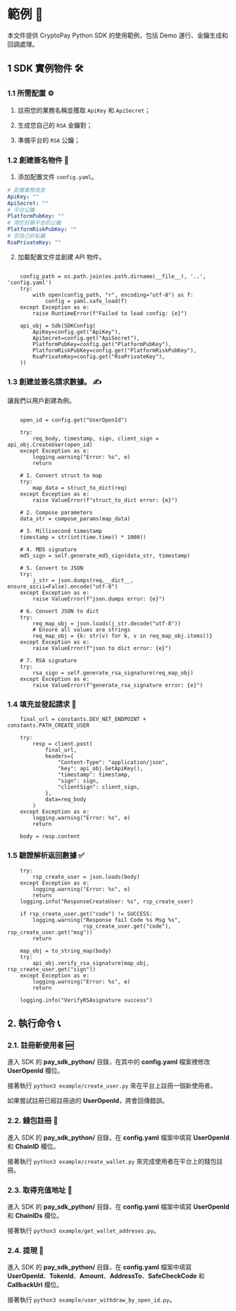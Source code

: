 # 範例 📝

本文件提供 CryptoPay Python SDK 的使用範例，包括 Demo 運行、金鑰生成和回調處理。

## 1 SDK 實例物件 🛠️

### 1.1 所需配置 ⚙️

1. 註冊您的業務名稱並獲取 `ApiKey` 和 `ApiSecret`；

2. 生成您自己的 `RSA` 金鑰對；

3. 準備平台的 `RSA` 公鑰；

### 1.2 創建簽名物件 🔏

1. 添加配置文件 `config.yaml`。

```yaml
# 配置業務信息
ApiKey: ""
ApiSecret: ""
# 平台公鑰
PlatformPubKey: ""
# 用於封鎖平台的公鑰
PlatformRiskPubKey: ""
# 您自己的私鑰
RsaPrivateKey: ""
```

2. 加載配置文件並創建 API 物件。

```

	config_path = os.path.join(os.path.dirname(__file__), '..', 'config.yaml')
    try:
        with open(config_path, "r", encoding="utf-8") as f:
            config = yaml.safe_load(f)
    except Exception as e:
        raise RuntimeError(f"Failed to load config: {e}")

    api_obj = Sdk(SDKConfig(
        ApiKey=config.get("ApiKey"),
        ApiSecret=config.get("ApiSecret"),
        PlatformPubKey=config.get("PlatformPubKey"),
        PlatformRiskPubKey=config.get("PlatformRiskPubKey"),
        RsaPrivateKey=config.get("RsaPrivateKey"),
    ))

```

### 1.3 創建並簽名請求數據。 ✍️

讓我們以用戶創建為例。

```

    open_id = config.get("UserOpenId")

    try:
        req_body, timestamp, sign, client_sign = api_obj.CreateUser(open_id)
    except Exception as e:
        logging.warning("Error: %s", e)
        return

```

```
    # 1. Convert struct to map
    try:
        map_data = struct_to_dict(req)
    except Exception as e:
        raise ValueError(f"struct_to_dict error: {e}")
    
    # 2. Compose parameters
    data_str = compose_params(map_data)
    
    # 3. Millisecond timestamp
    timestamp = str(int(time.time() * 1000))
    
    # 4. MD5 signature
    md5_sign = self.generate_md5_sign(data_str, timestamp)
    
    # 5. Convert to JSON
    try:
        j_str = json.dumps(req.__dict__, ensure_ascii=False).encode("utf-8")
    except Exception as e:
        raise ValueError(f"json.dumps error: {e}")
    
    # 6. Convert JSON to dict
    try:
        req_map_obj = json.loads(j_str.decode("utf-8"))
        # Ensure all values are strings
        req_map_obj = {k: str(v) for k, v in req_map_obj.items()}
    except Exception as e:
        raise ValueError(f"json to dict error: {e}")
    
    # 7. RSA signature
    try:
        rsa_sign = self.generate_rsa_signature(req_map_obj)
    except Exception as e:
        raise ValueError(f"generate_rsa_signature error: {e}")
```

### 1.4 填充並發起請求 🚀

```
    final_url = constants.DEV_NET_ENDPOINT + constants.PATH_CREATE_USER

    try:
        resp = client.post(
            final_url,
            headers={
                "Content-Type": "application/json",
                "key": api_obj.GetApiKey(),
                "timestamp": timestamp,
                "sign": sign,
                "clientSign": client_sign,
            },
            data=req_body
        )
    except Exception as e:
        logging.warning("Error: %s", e)
        return

    body = resp.content

```

### 1.5 驗證解析返回數據 ✅

```
    try:
        rsp_create_user = json.loads(body)
    except Exception as e:
        logging.warning("Error: %s", e)
        return
    logging.info("ResponseCreateUser: %s", rsp_create_user)

    if rsp_create_user.get("code") != SUCCESS:
        logging.warning("Response fail Code %s Msg %s",
                        rsp_create_user.get("code"), rsp_create_user.get("msg"))
        return

    map_obj = to_string_map(body)
    try:
        api_obj.verify_rsa_signature(map_obj, rsp_create_user.get("sign"))
    except Exception as e:
        logging.warning("Error: %s", e)
        return

    logging.info("VerifyRSAsignature success")

```

## 2. 執行命令 📞

### 2.1. 註冊新使用者 🆕

進入 SDK 的 **pay\_sdk\_python/** 目錄，在其中的 **config.yaml** 檔案裡修改 **UserOpenId** 欄位。

接著執行 `python3 example/create_user.py` 來在平台上註冊一個新使用者。

如果嘗試註冊已經註冊過的 **UserOpenId**，將會回傳錯誤。

### 2.2. 錢包註冊 💼

進入 SDK 的 **pay\_sdk\_python/** 目錄，在 **config.yaml** 檔案中填寫 **UserOpenId** 和 **ChainID** 欄位。

接著執行 `python3 example/create_wallet.py` 來完成使用者在平台上的錢包註冊。

### 2.3. 取得充值地址 📍

進入 SDK 的 **pay\_sdk\_python/** 目錄，在 **config.yaml** 檔案中填寫 **UserOpenId** 和 **ChainIDs** 欄位。

接著執行 `python3 example/get_wallet_addreses.py`。

### 2.4. 提現 💸

進入 SDK 的 **pay\_sdk\_python/** 目錄，在 **config.yaml** 檔案中填寫 **UserOpenId**、**TokenId**、**Amount**、**AddressTo**、**SafeCheckCode** 和 **CallbackUrl** 欄位。

接著執行 `python3 example/user_withdraw_by_open_id.py`。
